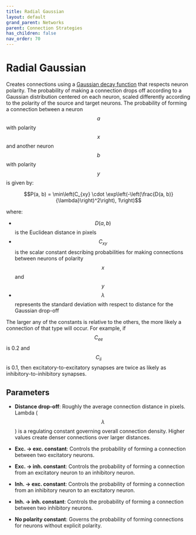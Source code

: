 ```yaml
---
title: Radial Gaussian
layout: default
grand_parent: Networks
parent: Connection Strategies
has_children: false
nav_order: 70
---
```


# Radial Gaussian

Creates connections using a [Gaussian decay function](../../utilities/decayFunctions#gaussian-decay-function) that respects neuron polarity. The probability of making a connection drops off according to a Gaussian distribution centered on each neuron, scaled differently according to the polarity of the source and target neurons. The probability of forming a connection between a neuron $$a$$ with polarity $$x$$ and another neuron $$b$$ with polarity $$y$$ is given by:

$$P(a, b) = \min\left(C_{xy} \cdot \exp\left(-\left(\frac{D(a, b)}{\lambda}\right)^2\right), 1\right)$$

where:
- $$D(a, b)$$ is the Euclidean distance in pixels
- $$C_{xy}$$ is the scalar constant describing probabilities for making connections between neurons of polarity $$x$$ and $$y$$
- $$\lambda$$ represents the standard deviation with respect to distance for the Gaussian drop-off

The larger any of the constants is relative to the others, the more likely a connection of that type will occur. For example, if $$C_{ee}$$ is 0.2 and $$C_{ii}$$ is 0.1, then excitatory-to-excitatory synapses are twice as likely as inhibitory-to-inhibitory synapses.

## Parameters

- **Distance drop-off**: Roughly the average connection distance in pixels. Lambda ($$\lambda$$) is a regulating constant governing overall connection density. Higher values create denser connections over larger distances.

- **Exc. → exc. constant**: Controls the probability of forming a connection between two excitatory neurons.

- **Exc. → inh. constant**: Controls the probability of forming a connection from an excitatory neuron to an inhibitory neuron.

- **Inh. → exc. constant**: Controls the probability of forming a connection from an inhibitory neuron to an excitatory neuron.

- **Inh. → inh. constant**: Controls the probability of forming a connection between two inhibitory neurons.

- **No polarity constant**: Governs the probability of forming connections for neurons without explicit polarity.